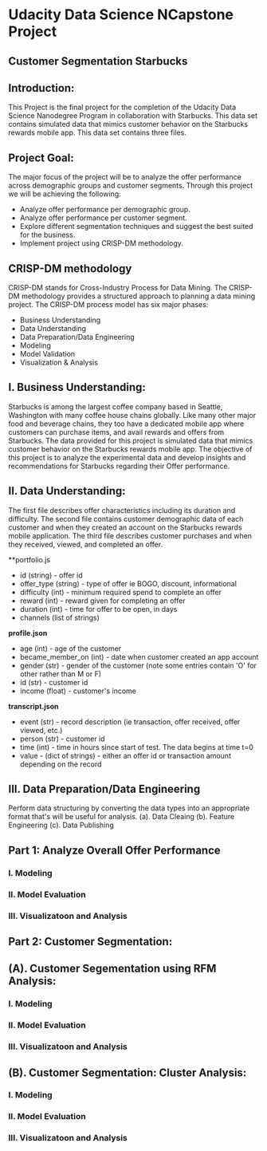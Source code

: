 # Udacity Data Science NCapstone Project

## Customer Segmentation Starbucks


## Introduction:

This Project is the final project for the completion of the Udacity Data Science Nanodegree Program in collaboration with Starbucks. This data set contains simulated data that mimics customer behavior on the Starbucks rewards mobile app. This data set contains three files. 


## Project Goal:

The major focus of the project will be to analyze the offer performance across demographic groups and customer segments. Through this project we will be achieving the following:

* Analyze offer performance per demographic group. 
* Analyze offer performance per customer segment. 
* Explore different segmentation techniques and suggest the best suited for the business.
* Implement project using CRISP-DM methodology. 

## CRISP-DM methodology

CRISP-DM stands for Cross-Industry Process for Data Mining. The CRISP-DM methodology provides a structured approach to planning a data mining project.
The CRISP-DM process model has six major phases:

* Business Understanding
* Data Understanding
* Data Preparation/Data Engineering
* Modeling
* Model Validation
* Visualization & Analysis

## I. Business Understanding:

Starbucks is among the largest coffee company based in Seattle, Washington with many coffee house chains globally. Like many other major food and beverage chains, they too have a dedicated mobile app where customers can purchase items, and avail rewards and offers from Starbucks. The data provided for this project is simulated data that mimics customer behavior on the Starbucks rewards mobile app. The objective of this project is to analyze the experimental data and develop insights and recommendations for Starbucks regarding their Offer performance.


## II. Data Understanding:

The first file describes offer characteristics including its duration and difficulty. The second file contains customer demographic data of each customer and when they created an account on the Starbucks rewards mobile application. The third file describes customer purchases and when they received, viewed, and completed an offer.

**portfolio.js
* id (string) - offer id
* offer_type (string) - type of offer ie BOGO, discount, informational
* difficulty (int) - minimum required spend to complete an offer
* reward (int) - reward given for completing an offer
* duration (int) - time for offer to be open, in days
* channels (list of strings)

**profile.json**
* age (int) - age of the customer 
* became_member_on (int) - date when customer created an app account
* gender (str) - gender of the customer (note some entries contain 'O' for other rather than M or F)
* id (str) - customer id
* income (float) - customer's income

**transcript.json**
* event (str) - record description (ie transaction, offer received, offer viewed, etc.)
* person (str) - customer id
* time (int) - time in hours since start of test. The data begins at time t=0
* value - (dict of strings) - either an offer id or transaction amount depending on the record

## III. Data Preparation/Data Engineering
Perform data structuring by converting the data types into an appropriate format that's will be useful for analysis.
(a). Data Cleaing
(b). Feature Engineering
(c). Data Publishing

## Part 1: Analyze Overall Offer Performance

### I. Modeling
### II. Model Evaluation
### III. Visualizatoon and Analysis


## Part 2: Customer Segmentation:

## (A). Customer Segementation using RFM Analysis: 

### I. Modeling
### II. Model Evaluation
### III. Visualizatoon and Analysis


## (B). Customer Segmentation: Cluster Analysis: 

### I. Modeling
### II. Model Evaluation
### III. Visualizatoon and Analysis
